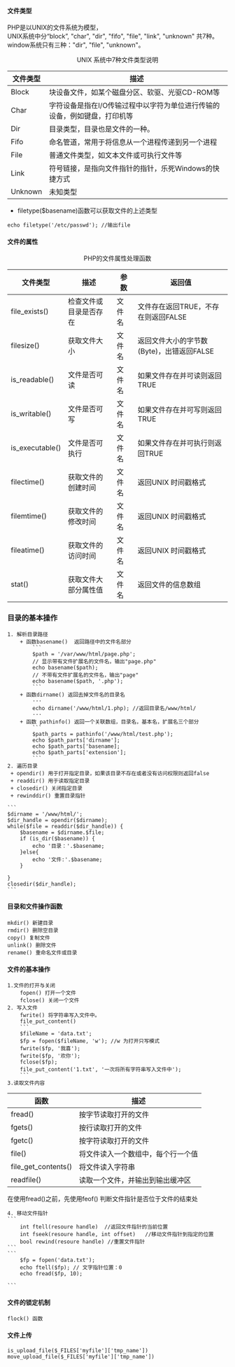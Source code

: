 #### 文件类型
PHP是以UNIX的文件系统为模型，  
UNIX系统中分“block”, "char", "dir", "fifo", "file", "link", "unknown" 共7种。  
window系统只有三种："dir", "file", "unknown"。


<center>UNIX 系统中7种文件类型说明</center>

文件类型 | 描述 
---|---
Block | 块设备文件，如某个磁盘分区、软驱、光驱CD-ROM等
Char | 字符设备是指在I/O传输过程中以字符为单位进行传输的设备，例如键盘，打印机等
Dir | 目录类型，目录也是文件的一种。
Fifo | 命名管道，常用于将信息从一个进程传递到另一个进程
File | 普通文件类型，如文本文件或可执行文件等
Link | 符号链接，是指向文件指针的指针，乐死Windows的快捷方式
Unknown |  未知类型

+ filetype($basename)函数可以获取文件的上述类型  
```
echo filetype('/etc/passwd'); //输出file 
```


#### 文件的属性

<center>PHP的文件属性处理函数</center>
	
文件类型 | 描述 | 参数 | 返回值 
---|--- | --- |---
file_exists() | 检查文件或目录是否存在 | 文件名 | 文件存在返回TRUE，不存在则返回FALSE
filesize() | 获取文件大小 | 文件名 | 返回文件大小的字节数(Byte)，出错返回FALSE
is_readable() | 文件是否可读 | 文件名 | 如果文件存在并可读则返回TRUE
is_writable() | 文件是否可写 | 文件名 | 如果文件存在并可写则返回TRUE
is_executable() | 文件是否可执行 | 文件名 | 如果文件存在并可执行则返回TRUE
filectime() |获取文件的创建时间 | 文件名 | 返回UNIX 时间戳格式
filemtime() |获取文件的修改时间 | 文件名 | 返回UNIX 时间戳格式
fileatime() |获取文件的访问时间 | 文件名 | 返回UNIX 时间戳格式
stat() | 获取文件大部分属性值 | 文件名 | 返回文件的信息数组

### 目录的基本操作
	1. 解析目录路径
		+ 函数basename()  返回路径中的文件名部分
			```
			$path = '/var/www/html/page.php';
 			// 显示带有文件扩展名的文件名，输出"page.php"
			echo basename($path);
			// 不带有文件扩展名的文件名，输出"page"
			echo basename($path, '.php');
			```
		+ 函数dirname() 返回去掉文件名的目录名
			···
			echo dirname('/www/html/1.php); //返回目录名/www/html/
			···
		+ 函数 pathinfo() 返回一个关联数组，目录名，基本名，扩展名三个部分
			```
			$path_parts = pathinfo('/www/html/test.php');
			echo $path_parts['dirname'];
			echo $path_parts['basename];
			echo $path_parts['extension'];
			```
	2. 遍历目录
	 + opendir() 用于打开指定目录，如果该目录不存在或者没有访问权限则返回false
	 + readdir() 用于读取指定目录
	 + closedir() 关闭指定目录
	 + rewinddir() 重置目录指针
 	
	```
	$dirname = '/www/html/';
	$dir_handle = opendir($dirname);
	while($file = readdir($dir_handle)) {
		$basename = $dirname.$file;
		if (is_dir($basename)) {
			echo '目录：'.$basename;
		}else{
			echo '文件:'.$basename;
		}
		
	} 
	closedir($dir_handle);
	```
#### 目录和文件操作函数
	mkdir() 新建目录
	rmdir() 删除空目录
	copy() 复制文件
	unlink() 删除文件
	rename() 重命名文件或目录

#### 文件的基本操作
	1.文件的打开与关闭
		fopen() 打开一个文件
		fclose() 关闭一个文件
	2. 写入文件
		fwrite() 将字符串写入文件中。
		file_put_content()
		```
		$fileName = 'data.txt';
		$fp = fopen($fileName, 'w'); //w 为打开只写模式
		fwrite($fp, '我喜');
		fwrite($fp, '欢你');
		fclose($fp);
		file_put_content('1.txt', '一次将所有字符串写入文件中');
		```
	3.读取文件内容  

函数 | 描述
--- | ---
fread() | 按字节读取打开的文件
fgets() | 按行读取打开的文件
fgetc() | 按字符读取打开的文件
file()  | 将文件读入一个数组中，每个行一个值
file_get_contents() | 将文件读入字符串
readfile() | 读取一个文件，并输出到输出缓冲区

在使用fread()之前，先使用feof() 判断文件指针是否位于文件的结束处

	4. 移动文件指针
	```
		int ftell(resoure handle)  //返回文件指针的当前位置  
		int fseek(resoure handle, int offset)	//移动文件指针到指定的位置
		bool rewind(resoure handle) //重置文件指针
	```
	```
		$fp = fopen('data.txt');
		echo ftell($fp); // 文字指针位置：0
		echo fread($fp, 10); 
		
	```
	
#### 文件的锁定机制
	flock() 函数

#### 文件上传
	is_upload_file($_FILES['myfile']['tmp_name'])
	move_upload_file($_FILES['myfile']['tmp_name']) 
			
		

